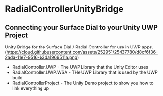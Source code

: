 # RadialControllerUnityBridge 
## Connecting your Surface Dial to your Unity UWP Project
Unity Bridge for the Surface Dial / Radial Controller for use in UWP apps.
(https://cloud.githubusercontent.com/assets/252951/25437780/d8cf6f36-2ada-11e7-9516-b3da1969511a.png)
* RadialController.UWP - The UWP Library that the Unity Editor uses
* RadialController.UWP.WSA - THe UWP Library that is used by the UWP build
* RadialControllerProject - The Unity Demo project to show you how to link everything up

